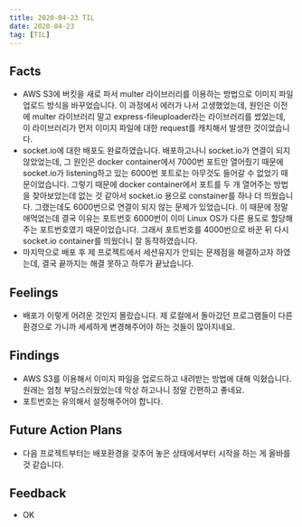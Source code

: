 ```yaml
---
title: 2020-04-23 TIL
date: 2020-04-23
tag: [TIL]
---
```


## Facts

- AWS S3에 버킷을 새로 파서 multer 라이브러리를 이용하는 방법으로 이미지 파일 업로드 방식을 바꾸었습니다. 이 과정에서 에러가 나서 고생했었는데, 원인은 이전에 multer 라이브러리 말고 express-fileuploader라는 라이브러리를 썼었는데, 이 라이브러리가 먼저 이미지 파일에 대한 request를 캐치해서 발생한 것이었습니다.
- socket.io에 대한 배포도 완료하였습니다. 배포하고나니 socket.io가 연결이 되지 않았었는데, 그 원인은 docker container에서 7000번 포트만 열어줬기 때문에 socket.io가 listening하고 있는 6000번 포트로는 아무것도 들어갈 수 없었기 때문이었습니다. 그렇기 때문에 docker container에서 포트를 두 개 열어주는 방법을 찾아보았는데 없는 것 같아서 socket.io 용으로 constainer를 하나 더 띄웠습니다. 그랬는데도 6000번으로 연결이 되지 않는 문제가 있었습니다. 이 때문에 정말 애먹었는데 결국 이유는 포트번호 6000번이 이미 Linux OS가 다른 용도로 할당해주는 포트번호였기 때문이었습니다. 그래서 포트번호를 4000번으로 바꾼 뒤 다시 socket.io container를 띄웠더니 잘 동작하였습니다.
- 마지막으로 배포 후 제 프로젝트에서 세션유지가 안되는 문제점을 해결하고자 하였는데, 결국 끝까지는 해결 못하고 하루가 끝났습니다.

## Feelings

- 배포가 이렇게 어려운 것인지 몰랐습니다. 제 로컬에서 돌아갔던 프로그램들이 다른 환경으로 가니까 세세하게 변경해주어야 하는 것들이 많아지네요.

## Findings

- AWS S3를 이용해서 이미지 파일을 업로드하고 내려받는 방법에 대해 익혔습니다. 원래는 엄청 부담스러웠었는데 막상 하고나니 정말 간편하고 좋네요.
- 포트번호는 유의해서 설정해주어야 합니다.

## Future Action Plans

- 다음 프로젝트부터는 배포환경을 갖추어 놓은 상태에서부터 시작을 하는 게 올바를 것 같습니다.

## Feedback

- OK
